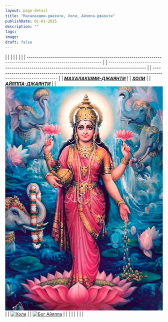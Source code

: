 ```yaml
---
layout: page-detail
title: "Махалакшми-джаянти, Холи, Айяппа-джаянти"
publishDate: 01-01-2025
description: ""
tags:
image:
draft: false
---
```


| |                                                                                                                   |  |                                                                                                  |  |                                                                                                              |
| ------------------------------------------------------------------------------------------------------------------- |  | ------------------------------------------------------------------------------------------------ |  | ------------------------------------------------------------------------------------------------------------ |
| **_[МАХАЛАКШМИ-ДЖАЯНТИ](/holiday/30921/)_**                                                                         |  | **_[ХОЛИ](/holiday/30920/)_**                                                                    |  | **_[АЙЯППА-ДЖАЯНТИ](/holiday/30923/)_**                                                                      |
| [![Махалакшми](/upload/medialibrary/a76/a76d86a4adbd0ca579a8f8c5a6c8d526.png "Богиня Махалакшми")](/holiday/30921/) |  | [![Холи](/upload/medialibrary/8d1/8d1bf1cdbd6cabe7cbc4b2e896249b64.png "Холи")](/holiday/30920/) |  | [![Бог Айяппа](/upload/medialibrary/332/3327025b59728f2a5dd5e48ba7025217.png "Бог Айяппа")](/holiday/30923/) |
| |                                                                                                                   |  |                                                                                                  |  |                                                                                                              |
  
  
